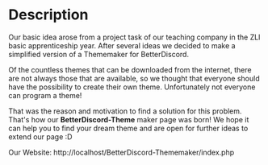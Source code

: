 # Description
Our basic idea arose from a project task of our teaching company in the ZLI basic apprenticeship year. 
After several ideas we decided to make a simplified version of a Thememaker for BetterDiscord. 

Of the countless themes that can be downloaded from the internet, there are not always those that are available,
so we thought that everyone should have the possibility to create their own theme. Unfortunately not everyone can program a theme!

That was the reason and motivation to find a solution for this problem. That's how our **BetterDiscord-Theme** maker page was born!
We hope it can help you to find your dream theme and are open for further ideas to extend our page :D

Our Website: http://localhost/BetterDiscord-Thememaker/index.php
